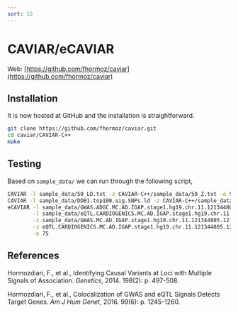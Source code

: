 ```yaml
---
sort: 12
---
```


# CAVIAR/eCAVIAR

Web: [https://github.com/fhormoz/caviar](https://github.com/fhormoz/caviar)

## Installation

It is now hosted at GitHub and the installation is straightforward.

```bash
git clone https://github.com/fhormoz/caviar.git
cd caviar/CAVIAR-C++
make
```

## Testing

Based on `sample_data/` we can run through the following script,

```bash
CAVIAR -l sample_data/50_LD.txt -z CAVIAR-C++/sample_data/50_Z.txt -o 50
CAVIAR -l sample_data/DDB1.top100.sig.SNPs.ld -z CAVIAR-C++/sample_data/DDB1.top100.sig.SNPs.ZScores -o 100
eCAVIAR -l sample_data/GWAS.ADGC.MC.AD.IGAP.stage1.hg19.chr.11.121344805.121517613.CHRPOSREFALT.LD.ld \
        -l sample_data/eQTL.CARDIOGENICS.MC.AD.IGAP.stage1.hg19.chr.11.121344805.121517613.CHRPOSREFALT.LD.ld \
        -z sample_data/GWAS.MC.AD.IGAP.stage1.hg19.chr.11.121344805.121517613.CHRPOSREFALT.Z.txt \
        -z eQTL.CARDIOGENICS.MC.AD.IGAP.stage1.hg19.chr.11.121344805.121517613.CHRPOSREFALT.ILMN_1810712.NM_015313.1.ARHGEF12.Z.txt \
        -o 75
```

## References

Hormozdiari, F., et al., Identifying Causal Variants at Loci with Multiple Signals of Association. _Genetics_, 2014. 198(2): p. 497-508.

Hormozdiari, F., et al., Colocalization of GWAS and eQTL Signals Detects Target Genes. _Am J Hum Genet_, 2016. 99(6): p. 1245-1260.

